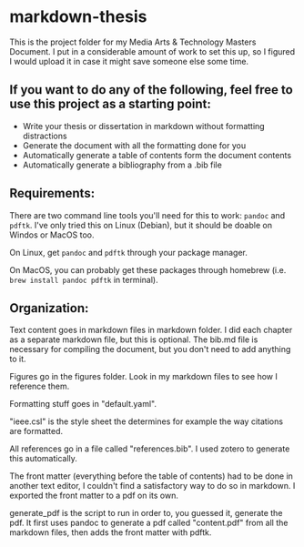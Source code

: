 # markdown-thesis

This is the project folder for my Media Arts & Technology Masters Document. I put in a considerable amount of work to set this up, so I figured I would upload it in case it might save someone else some time.

## If you want to do any of the following, feel free to use this project as a starting point:
- Write your thesis or dissertation in markdown without formatting distractions
- Generate the document with all the formatting done for you
- Automatically generate a table of contents form the document contents
- Automatically generate a bibliography from a .bib file

## Requirements:
There are two command line tools you'll need for this to work: `pandoc` and `pdftk`. I've only tried this on Linux (Debian), but it should be doable on Windos or MacOS too.

On Linux, get `pandoc` and `pdftk` through your package manager.

On MacOS, you can probably get these packages through homebrew (i.e. `brew install pandoc pdftk` in terminal).

## Organization:
Text content goes in markdown files in markdown folder. I did each chapter as a separate markdown file, but this is optional. The bib.md file is necessary for compiling the document, but you don't need to add anything to it.

Figures go in the figures folder. Look in my markdown files to see how I reference them.

Formatting stuff goes in "default.yaml". 

"ieee.csl" is the style sheet the determines for example the way citations are formatted.

All references go in a file called "references.bib". I used zotero to generate this automatically.

The front matter (everything before the table of contents) had to be done in another text editor, I couldn't find a satisfactory way to do so in markdown. I exported the front matter to a pdf on its own.

generate_pdf is the script to run in order to, you guessed it, generate the pdf. It first uses pandoc to generate a pdf called "content.pdf" from all the markdown files, then adds the front matter with pdftk.
